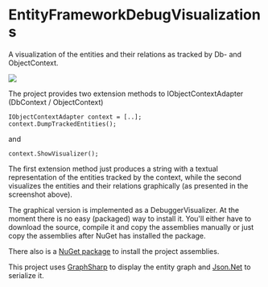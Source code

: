 EntityFrameworkDebugVisualizations
=================

A visualization of the entities and their relations as tracked by Db- and ObjectContext.

![](https://raw.github.com/andypelzer/EntityFrameworkDebugVisualizations/master/Documentation/Screenshots/DebugVisualizer.png)

The project provides two extension methods to IObjectContextAdapter (DbContext / ObjectContext)

    IObjectContextAdapter context = [..];
    context.DumpTrackedEntities();

and

    context.ShowVisualizer();

The first extension method just produces a string with a textual representation of the entities tracked by the context, while the second visualizes the entities and their relations graphically (as presented in the screenshot above).

The graphical version is implemented as a DebuggerVisualizer. At the moment there is no easy (packaged) way to install it. You'll either have to download the source, compile it and copy the assemblies manually or just copy the assemblies after NuGet has installed the package.

There also is a [NuGet package](https://www.nuget.org/packages/EntityFrameworkDebugVisualization/) to install the project assemblies.

This project uses [GraphSharp](https://graphsharp.codeplex.com/) to display the entity graph and [Json.Net](http://james.newtonking.com/json) to serialize it.
